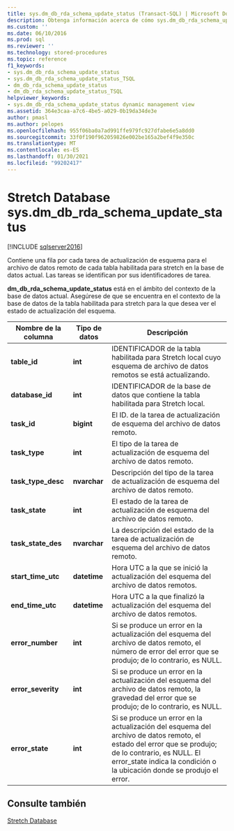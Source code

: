 ```yaml
---
title: sys.dm_db_rda_schema_update_status (Transact-SQL) | Microsoft Docs
description: Obtenga información acerca de cómo sys.dm_db_rda_schema_update_status contiene una fila para cada tarea de actualización de esquema para el archivo de datos remoto de cada tabla habilitada para stretch en la base de datos.
ms.custom: ''
ms.date: 06/10/2016
ms.prod: sql
ms.reviewer: ''
ms.technology: stored-procedures
ms.topic: reference
f1_keywords:
- sys.dm_db_rda_schema_update_status
- sys.dm_db_rda_schema_update_status_TSQL
- dm_db_rda_schema_update_status
- dm_db_rda_schema_update_status_TSQL
helpviewer_keywords:
- sys.dm_db_rda_schema_update_status dynamic management view
ms.assetid: 364e3caa-a7c6-4be5-a029-0b19da34de3e
author: pmasl
ms.author: pelopes
ms.openlocfilehash: 955f06ba0a7ad991ffe979fc927dfabe6e5a8dd0
ms.sourcegitcommit: 33f0f190f962059826e002be165a2bef4f9e350c
ms.translationtype: MT
ms.contentlocale: es-ES
ms.lasthandoff: 01/30/2021
ms.locfileid: "99202417"
---
```

# <a name="stretch-database---sysdm_db_rda_schema_update_status"></a>Stretch Database sys.dm_db_rda_schema_update_status
[!INCLUDE [sqlserver2016](../../includes/applies-to-version/sqlserver2016.md)]

  Contiene una fila por cada tarea de actualización de esquema para el archivo de datos remoto de cada tabla habilitada para stretch en la base de datos actual. Las tareas se identifican por sus identificadores de tarea.  
  
 **dm_db_rda_schema_update_status** está en el ámbito del contexto de la base de datos actual. Asegúrese de que se encuentra en el contexto de la base de datos de la tabla habilitada para stretch para la que desea ver el estado de actualización del esquema.  
  
|Nombre de la columna|Tipo de datos|Descripción|  
|-----------------|---------------|-----------------|  
|**table_id**|**int**|IDENTIFICADOR de la tabla habilitada para Stretch local cuyo esquema de archivo de datos remotos se está actualizando.|  
|**database_id**|**int**|IDENTIFICADOR de la base de datos que contiene la tabla habilitada para Stretch local.|  
|**task_id**|**bigint**|El ID. de la tarea de actualización de esquema del archivo de datos remoto.|  
|**task_type**|**int**|El tipo de la tarea de actualización de esquema del archivo de datos remoto.|  
|**task_type_desc**|**nvarchar**|Descripción del tipo de la tarea de actualización de esquema del archivo de datos remoto.|  
|**task_state**|**int**|El estado de la tarea de actualización de esquema del archivo de datos remoto.|  
|**task_state_des**|**nvarchar**|La descripción del estado de la tarea de actualización de esquema del archivo de datos remoto.|  
|**start_time_utc**|**datetime**|Hora UTC a la que se inició la actualización del esquema del archivo de datos remotos.|  
|**end_time_utc**|**datetime**|Hora UTC a la que finalizó la actualización del esquema del archivo de datos remotos.|  
|**error_number**|**int**|Si se produce un error en la actualización del esquema del archivo de datos remoto, el número de error del error que se produjo; de lo contrario, es NULL.|  
|**error_severity**|**int**|Si se produce un error en la actualización del esquema del archivo de datos remoto, la gravedad del error que se produjo; de lo contrario, es NULL.|  
|**error_state**|**int**|Si se produce un error en la actualización del esquema del archivo de datos remoto, el estado del error que se produjo; de lo contrario, es NULL. El error_state indica la condición o la ubicación donde se produjo el error.|  
  
## <a name="see-also"></a>Consulte también  
 [Stretch Database](../../sql-server/stretch-database/stretch-database.md)  
  
  

